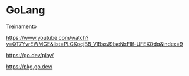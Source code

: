 # GoLang
Treinamento

https://www.youtube.com/watch?v=QT7YvrEWMGE&list=PLCKpcjBB_VlBsxJ9IseNxFllf-UFEXOdg&index=9

https://go.dev/play/

https://pkg.go.dev/

